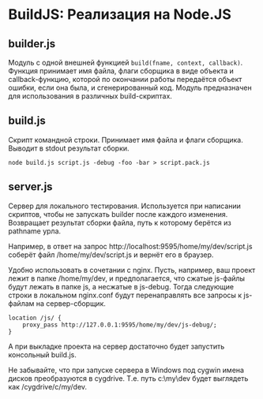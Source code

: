 # BuildJS: Реализация на Node.JS

## builder.js

Модуль с одной внешней функцией `build(fname, context, callback)`. Функция принимает имя файла, флаги сборщика в виде
объекта и callback-функцию, которой по окончании работы передаётся объект ошибки, если она была, и сгенерированный
код. Модуль предназначен для использования в различных build-скриптах.

## build.js

Скрипт командной строки. Принимает имя файла и флаги сборщика. Выводит в stdout результат сборки.

    node build.js script.js -debug -foo -bar > script.pack.js

## server.js

Сервер для локального тестирования. Используется при написании скриптов, чтобы не запускать builder после каждого
изменения. Возвращает результат сборки файла, путь к которому берётся из pathname урла.

Например, в ответ на запрос http://localhost:9595/home/my/dev/script.js соберёт файл /home/my/dev/script.js и
вернёт его в браузер.

Удобно использовать в сочетании с nginx. Пусть, например, ваш проект лежит в папке /home/my/dev, и предполагается,
что сжатые js-файлы будут лежать в папке js, а несжатые в js-debug. Тогда следующие строки в локальном nginx.conf
будут перенаправлять все запросы к js-файлам на сервер-сборщик.

    location /js/ {
        proxy_pass http://127.0.0.1:9595/home/my/dev/js-debug/;
    }

А при выкладке проекта на сервер достаточно будет запустить консольный build.js.

Не забывайте, что при запуске сервера в Windows под cygwin имена дисков преобразуются в cygdrive. Т.е. путь
c:\my\dev будет выглядеть как /cygdrive/c/my/dev.